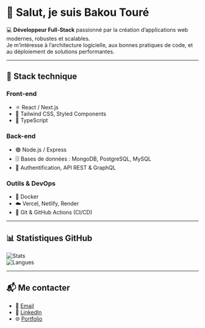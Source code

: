 # 👋 Salut, je suis Bakou Touré

💻 **Développeur Full-Stack** passionné par la création d’applications web modernes, robustes et scalables.  
Je m’intéresse à l’architecture logicielle, aux bonnes pratiques de code, et au déploiement de solutions performantes.

---

## 🚀 Stack technique

### Front-end
- ⚛️ React / Next.js  
- 🎨 Tailwind CSS, Styled Components  
- 🧩 TypeScript  

### Back-end
- 🟢 Node.js / Express  
- 🗄️ Bases de données : MongoDB, PostgreSQL, MySQL  
- 🔐 Authentification, API REST & GraphQL  

### Outils & DevOps
- 🐳 Docker  
- ☁️ Vercel, Netlify, Render  
- 🔄 Git & GitHub Actions (CI/CD)  

---

## 📊 Statistiques GitHub

![Stats](https://github-readme-stats.vercel.app/api?username=TonPseudoGitHub&show_icons=true&theme=radical)  
![Langues](https://github-readme-stats.vercel.app/api/top-langs/?username=TonPseudoGitHub&layout=compact&theme=radical)

---

## 📬 Me contacter

- 📧 [Email](mailto:ton.email@example.com)  
- 💼 [LinkedIn](#)  
- 🌐 [Portfolio](https://bakoutoure.vercel.app)  
